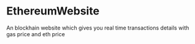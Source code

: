 # EthereumWebsite
An blockhain website which gives you real time transactions details with gas price and eth price
